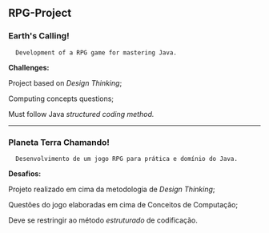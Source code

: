 ## RPG-Project 
### Earth's Calling! 
      Development of a RPG game for mastering Java.



<b>Challenges:</b>
  
 Project based on <i>Design Thinking</i>;
 
 Computing concepts questions;
 
 Must follow Java _structured coding method._
 
 
 
______________________________________________________


### Planeta Terra Chamando!
      Desenvolvimento de um jogo RPG para prática e domínio do Java.
 
 <b>Desafios: </b>

Projeto realizado em cima da metodologia de <i>Design Thinking</i>;

Questões do jogo elaboradas em cima de Conceitos de Computação;

Deve se restringir ao método <i>estruturado</i> de codificação. 
